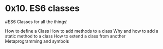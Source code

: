 # 0x10. ES6 classes

#ES6 Classes for all the things!

How to define a Class
How to add methods to a class
Why and how to add a static method to a class
How to extend a class from another
Metaprogramming and symbols
